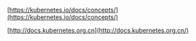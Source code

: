 [https://kubernetes.io/docs/concepts/](https://kubernetes.io/docs/concepts/)

[http://docs.kubernetes.org.cn](http://docs.kubernetes.org.cn/)